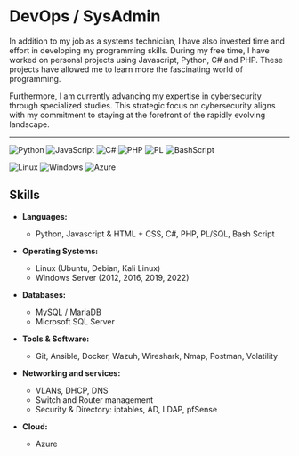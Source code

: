 #  DevOps / SysAdmin 

In addition to my job as a systems technician, I have also invested time and effort in developing my programming skills. During my free time, I have worked on personal projects using Javascript, Python, C# and PHP. These projects have allowed me to learn more the fascinating world of programming.

Furthermore, I am currently advancing my expertise in cybersecurity through specialized studies. This strategic focus on cybersecurity aligns with my commitment to staying at the forefront of the rapidly evolving landscape.

---------------------------------------------------------------------------------------------------------------------------------------------------------------------------------------------------------------------------------------------------------------------------------

![Python](https://img.shields.io/badge/python-3670A0?style=for-the-badge&logo=python&logoColor=ffdd54) ![JavaScript](https://img.shields.io/badge/JavaScript-F7DF1E?style=for-the-badge&logo=javascript&logoColor=black) 	![C#](https://img.shields.io/badge/C%23-239120?style=for-the-badge&logo=c-sharp&logoColor=white) ![PHP](https://img.shields.io/badge/PHP-777BB4?style=for-the-badge&logo=php&logoColor=white) ![PL](https://img.shields.io/badge/PL%2FSQL-FFFFFF?style=for-the-badge&logo=oracle&logoColor=FF0000&labelColor=FFFFFF&color=FF0000) ![BashScript](https://img.shields.io/badge/bash%20script-0101?style=flat&logo=gnubash&logoColor=%23FFFFFF&labelColor=%23000000)

![Linux](https://img.shields.io/badge/Linux-000?style=for-the-badge&logo=linux&logoColor=FCC624) ![Windows](https://img.shields.io/badge/Windows-000?style=for-the-badge&logo=windows&logoColor=2CA5E0) ![Azure](https://img.shields.io/badge/Azure-blue?style=for-the-badge&logo=microsoft%20azure&logoColor=blue&labelColor=FFFFFF&link=https%3A%2F%2Fimages.app.goo.gl%2FK7PN1jYJd57x4q7A8)



## Skills

- **Languages:**
  - Python, Javascript & HTML + CSS, C#, PHP, PL/SQL, Bash Script

- **Operating Systems:**
  - Linux (Ubuntu, Debian, Kali Linux)
  - Windows Server (2012, 2016, 2019, 2022)

- **Databases:**
  - MySQL / MariaDB
  - Microsoft SQL Server

- **Tools & Software:**
  - Git, Ansible, Docker, Wazuh, Wireshark, Nmap, Postman, Volatility

- **Networking and services:**
  - VLANs, DHCP, DNS
  - Switch and Router management
  - Security & Directory: iptables, AD, LDAP, pfSense

- **Cloud:**
  - Azure
